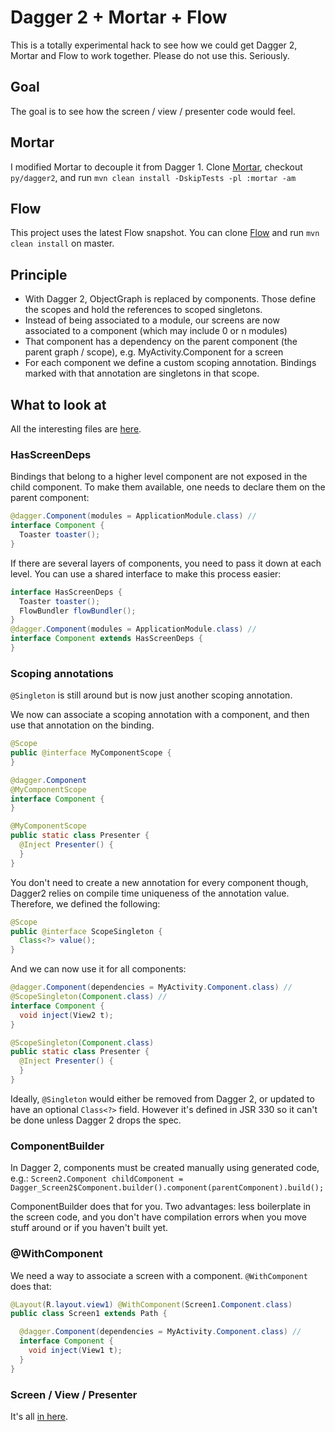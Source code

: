 # Dagger 2 + Mortar + Flow

This is a totally experimental hack to see how we could get Dagger 2, Mortar and Flow to work together. Please do not use this. Seriously.

## Goal

The goal is to see how the screen / view / presenter code would feel.

## Mortar

I modified Mortar to decouple it from Dagger 1. Clone [Mortar](https://github.com/square/mortar), checkout `py/dagger2`, and run `mvn clean install -DskipTests -pl :mortar -am`

## Flow

This project uses the latest Flow snapshot. You can clone [Flow](https://github.com/square/flow) and run `mvn clean install` on master.

## Principle

* With Dagger 2, ObjectGraph is replaced by components. Those define the scopes and hold the references to scoped singletons.
* Instead of being associated to a module, our screens are now associated to a component (which may include 0 or n modules)
* That component has a dependency on the parent component (the parent graph / scope), e.g. MyActivity.Component for a screen
* For each component we define a custom scoping annotation. Bindings marked with that annotation are singletons in that scope.

## What to look at

All the interesting files are [here](https://github.com/pyricau/dagger2-mortar-flow-experiment/tree/master/app/src/main/java/dagger/demo).

### HasScreenDeps

Bindings that belong to a higher level component are not exposed in the child component. To make them available, one needs to declare them on the parent component:

```java
@dagger.Component(modules = ApplicationModule.class) //
interface Component {
  Toaster toaster();
}
```

If there are several layers of components, you need to pass it down at each level. You can use a shared interface to make this process easier:

```java
interface HasScreenDeps {
  Toaster toaster();
  FlowBundler flowBundler();
}
@dagger.Component(modules = ApplicationModule.class) //
interface Component extends HasScreenDeps {
}
```

### Scoping annotations

`@Singleton` is still around but is now just another scoping annotation.

We now can associate a scoping annotation with a component, and then use that annotation on the binding.

```java
@Scope
public @interface MyComponentScope {
}

@dagger.Component
@MyComponentScope
interface Component {
}

@MyComponentScope
public static class Presenter {
  @Inject Presenter() {
  }
}
```

You don't need to create a new annotation for every component though, Dagger2 relies on compile time uniqueness of the annotation value. Therefore, we defined the following:

```java
@Scope
public @interface ScopeSingleton {
  Class<?> value();
}
```

And we can now use it for all components:

```java
@dagger.Component(dependencies = MyActivity.Component.class) //
@ScopeSingleton(Component.class) //
interface Component {
  void inject(View2 t);
}

@ScopeSingleton(Component.class)
public static class Presenter {
  @Inject Presenter() {
  }
}
```

Ideally, `@Singleton` would either be removed from Dagger 2, or updated to have an optional `Class<?>` field. However it's defined in JSR 330 so it can't be done unless Dagger 2 drops the spec.

### ComponentBuilder

In Dagger 2, components must be created manually using generated code, e.g.: `Screen2.Component childComponent = Dagger_Screen2$Component.builder().component(parentComponent).build();`

ComponentBuilder does that for you. Two advantages: less boilerplate in the screen code, and you don't have compilation errors when you move stuff around or if you haven't built yet.

### @WithComponent

We need a way to associate a screen with a component. `@WithComponent` does that:

```java
@Layout(R.layout.view1) @WithComponent(Screen1.Component.class)
public class Screen1 extends Path {

  @dagger.Component(dependencies = MyActivity.Component.class) //
  interface Component {
    void inject(View1 t);
  }
}
```

### Screen / View / Presenter

It's all [in here](https://github.com/pyricau/dagger2-mortar-flow-experiment/tree/master/app/src/main/java/dagger/demo).
